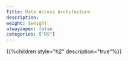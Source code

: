 ```yaml
---
Title: Data Access Architecture
description: 
weight: $weight
alwaysopen: false
categories: ["RS"]
---
```

{{%children style="h2" description="true"%}}